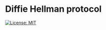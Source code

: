 # Diffie Hellman protocol

[![License: MIT](https://img.shields.io/badge/License-MIT-yellow.svg)](https://opensource.org/licenses/MIT)